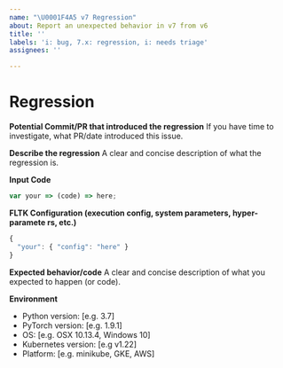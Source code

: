 ```yaml
---
name: "\U0001F4A5 v7 Regression"
about: Report an unexpected behavior in v7 from v6 
title: ''
labels: 'i: bug, 7.x: regression, i: needs triage'
assignees: ''

---
```


# Regression

**Potential Commit/PR that introduced the regression**
If you have time to investigate, what PR/date introduced this issue.

**Describe the regression**
A clear and concise description of what the regression is.

**Input Code**
<!--- If you have link to our REPL or a standalone repo please link that! -->

```js
var your => (code) => here;
```

**FLTK Configuration (execution config, system parameters, hyper-paramete
rs, etc.)**

```js
{
  "your": { "config": "here" }
}
```

**Expected behavior/code**
A clear and concise description of what you expected to happen (or code).

**Environment**
- Python version: [e.g. 3.7]
- PyTorch version: [e.g. 1.9.1]
- OS: [e.g. OSX 10.13.4, Windows 10]
- Kubernetes version: [e.g v1.22]
- Platform: [e.g. minikube, GKE, AWS]
